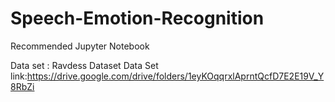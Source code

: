 # Speech-Emotion-Recognition

Recommended Jupyter Notebook

Data set : Ravdess Dataset
Data Set link:https://drive.google.com/drive/folders/1eyKOqqrxlAprntQcfD7E2E19V_Y8RbZi
